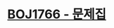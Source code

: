 # [BOJ1766 - 문제집](https://www.acmicpc.net/problem/1766)
<!--tags: ds, graph, priority queue, topological sorting-->
